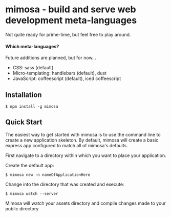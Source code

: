 mimosa - build and serve web development meta-languages
======

 Not quite ready for prime-time, but feel free to play around.

#### Which meta-languages?

 Future additions are planned, but for now...

 * CSS: sass (default)
 * Micro-templating: handlebars (default), dust
 * JavaScript: coffeescript (default), iced coffeescript

## Installation

    $ npm install -g mimosa

## Quick Start

 The easiest way to get started with mimosa is to use the command line to
 create a new application skeleton. By default, mimosa will create a basic
 express app configured to match all of mimosa's defaults.

 First navigate to a directory within which you want to place your application.

 Create the default app:

    $ mimosa new -n nameOfApplicationHere

 Change into the directory that was created and execute:

    $ mimosa watch --server

 Mimosa will watch your assets directory and compile changes made to your public directory